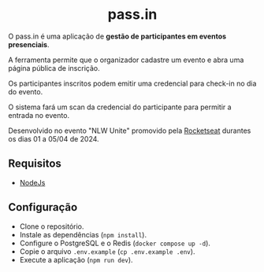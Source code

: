 <h1 align="center">pass.in</h1>

O pass.in é uma aplicação de **gestão de participantes em eventos presenciais**.

A ferramenta permite que o organizador cadastre um evento e abra uma página pública de inscrição.

Os participantes inscritos podem emitir uma credencial para check-in no dia do evento.

O sistema fará um scan da credencial do participante para permitir a entrada no evento.

Desenvolvido no evento "NLW Unite" promovido pela [Rocketseat](www.rocketseat.com.br) durantes os dias 01 a 05/04 de 2024.

## Requisitos

- [NodeJs](https://nodejs.org)

## Configuração

- Clone o repositório.
- Instale as dependências (`npm install`).
- Configure o PostgreSQL e o Redis (`docker compose up -d`).
- Copie o arquivo `.env.example` (`cp .env.example .env`).
- Execute a aplicação (`npm run dev`).
